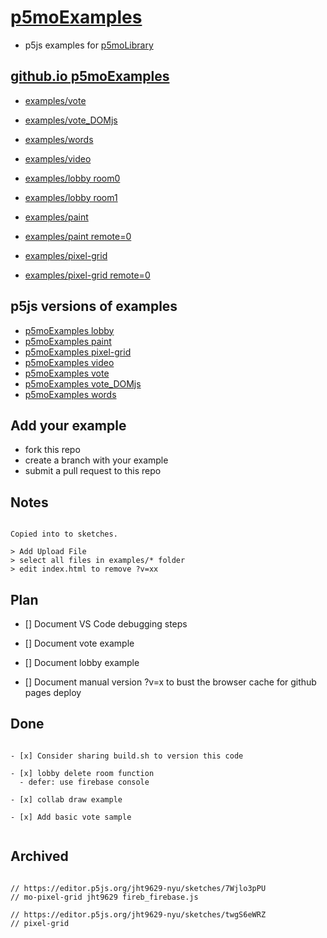 # [p5moExamples](https://github.com/molab-itp/p5moExamples.git)

- p5js examples for [p5moLibrary](https://github.com/molab-itp/p5moLibrary.git)

## [github.io p5moExamples](https://molab-itp.github.io/p5moExamples?v=39)

- [examples/vote](examples/vote?v=39)
- [examples/vote_DOMjs](examples/vote_DOMjs?v=39)
- [examples/words](examples/words?v=39)
- [examples/video](examples/video?v=39)

- [examples/lobby room0](examples/lobby?v=39&room=room0)
- [examples/lobby room1](examples/lobby?v=39&room=room1)
- [examples/paint](examples/paint?v=39)
- [examples/paint remote=0](examples/paint?v=39&remote=0)
- [examples/pixel-grid](examples/pixel-grid?v=39)
- [examples/pixel-grid remote=0](examples/pixel-grid?v=39&remote=0)

## p5js versions of examples

- [p5moExamples lobby](https://editor.p5js.org/jht9629-nyu/sketches/vP6sWN4Cu)
- [p5moExamples paint](https://editor.p5js.org/jht9629-nyu/sketches/nBefVKAbH)
- [p5moExamples pixel-grid](https://editor.p5js.org/jht9629-nyu/sketches/CntV1JQNp)
- [p5moExamples video](https://editor.p5js.org/jht9629-nyu/sketches/KeRAIMzHN)
- [p5moExamples vote](https://editor.p5js.org/jht9629-nyu/sketches/EEafnQwr1)
- [p5moExamples vote_DOMjs](https://editor.p5js.org/jht9629-nyu/sketches/CAgivET8K)
- [p5moExamples words](https://editor.p5js.org/jht9629-nyu/sketches/23h3z1G82)

## Add your example

- fork this repo
- create a branch with your example
- submit a pull request to this repo

## Notes

```

Copied into to sketches.

> Add Upload File
> select all files in examples/* folder
> edit index.html to remove ?v=xx

```

## Plan

- [] Document VS Code debugging steps

- [] Document vote example

- [] Document lobby example

- [] Document manual version ?v=x to bust the browser cache for github pages deploy

## Done

```

- [x] Consider sharing build.sh to version this code

- [x] lobby delete room function
  - defer: use firebase console

- [x] collab draw example

- [x] Add basic vote sample


```

## Archived

```

// https://editor.p5js.org/jht9629-nyu/sketches/7Wjlo3pPU
// mo-pixel-grid jht9629 fireb_firebase.js

// https://editor.p5js.org/jht9629-nyu/sketches/twgS6eWRZ
// pixel-grid


```
